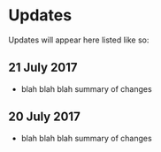 # Updates

Updates will appear here listed like so:

## 21 July 2017

- blah blah blah summary of changes

## 20 July 2017

- blah blah blah summary of changes
